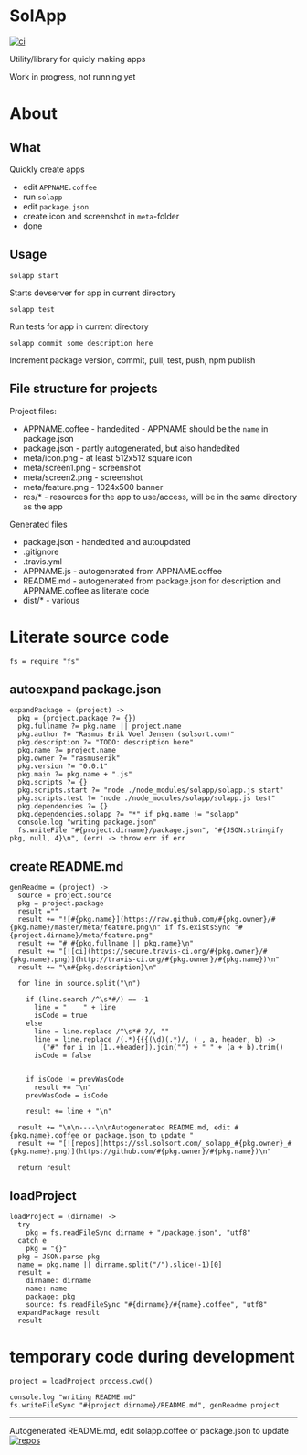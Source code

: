 # SolApp
[![ci](https://secure.travis-ci.org/rasmuserik/solapp.png)](http://travis-ci.org/rasmuserik/solapp)

Utility/library for quicly making apps

Work in progress, not running yet

# About

## What

Quickly create apps

- edit `APPNAME.coffee`
- run `solapp`
- edit `package.json`
- create icon and screenshot in `meta`-folder
- done

## Usage

    solapp start

Starts devserver for app in current directory

    solapp test

Run tests for app in current directory

    solapp commit some description here

Increment package version, commit, pull, test, push, npm publish


## File structure for projects

Project files:

- APPNAME.coffee - handedited - APPNAME should be the `name` in package.json
- package.json - partly autogenerated, but also handedited
- meta/icon.png - at least 512x512 square icon
- meta/screen1.png - screenshot
- meta/screen2.png - screenshot
- meta/feature.png - 1024x500 banner
- res/* - resources for the app to use/access, will be in the same directory as the app

Generated files
- package.json - handedited and autoupdated
- .gitignore
- .travis.yml
- APPNAME.js - autogenerated from APPNAME.coffee
- README.md - autogenerated from package.json for description and APPNAME.coffee as literate code
- dist/* - various 

# Literate source code

    
    fs = require "fs"
    

## autoexpand package.json

    expandPackage = (project) ->
      pkg = (project.package ?= {})
      pkg.fullname ?= pkg.name || project.name
      pkg.author ?= "Rasmus Erik Voel Jensen (solsort.com)"
      pkg.description ?= "TODO: description here"
      pkg.name ?= project.name
      pkg.owner ?= "rasmuserik"
      pkg.version ?= "0.0.1"
      pkg.main ?= pkg.name + ".js"
      pkg.scripts ?= {}
      pkg.scripts.start ?= "node ./node_modules/solapp/solapp.js start"
      pkg.scripts.test ?= "node ./node_modules/solapp/solapp.js test"
      pkg.dependencies ?= {}
      pkg.dependencies.solapp ?= "*" if pkg.name != "solapp"
      console.log "writing package.json"
      fs.writeFile "#{project.dirname}/package.json", "#{JSON.stringify pkg, null, 4}\n", (err) -> throw err if err
    

## create README.md

    genReadme = (project) ->
      source = project.source
      pkg = project.package
      result =""
      result += "![#{pkg.name}](https://raw.github.com/#{pkg.owner}/#{pkg.name}/master/meta/feature.png\n" if fs.existsSync "#{project.dirname}/meta/feature.png"
      result += "# #{pkg.fullname || pkg.name}\n"
      result += "[![ci](https://secure.travis-ci.org/#{pkg.owner}/#{pkg.name}.png)](http://travis-ci.org/#{pkg.owner}/#{pkg.name})\n"
      result += "\n#{pkg.description}\n"
    
      for line in source.split("\n")
    
        if (line.search /^\s*#/) == -1
          line = "    " + line
          isCode = true
        else
          line = line.replace /^\s*# ?/, ""
          line = line.replace /(.*){{{(\d)(.*)/, (_, a, header, b) ->
            ("#" for i in [1..+header]).join("") + " " + (a + b).trim()
          isCode = false
    
    
        if isCode != prevWasCode
          result += "\n"
        prevWasCode = isCode
    
        result += line + "\n"
    
      result += "\n\n----\n\nAutogenerated README.md, edit #{pkg.name}.coffee or package.json to update "
      result += "[![repos](https://ssl.solsort.com/_solapp_#{pkg.owner}_#{pkg.name}.png)](https://github.com/#{pkg.owner}/#{pkg.name})\n"
    
      return result
    

## loadProject

    
    loadProject = (dirname) ->
      try
        pkg = fs.readFileSync dirname + "/package.json", "utf8"
      catch e
        pkg = "{}"
      pkg = JSON.parse pkg
      name = pkg.name || dirname.split("/").slice(-1)[0]
      result =
        dirname: dirname
        name: name
        package: pkg
        source: fs.readFileSync "#{dirname}/#{name}.coffee", "utf8"
      expandPackage result
      result
    
    

# temporary code during development

    project = loadProject process.cwd()
    
    console.log "writing README.md"
    fs.writeFileSync "#{project.dirname}/README.md", genReadme project
    


----

Autogenerated README.md, edit solapp.coffee or package.json to update [![repos](https://ssl.solsort.com/_solapp_rasmuserik_solapp.png)](https://github.com/rasmuserik/solapp)
